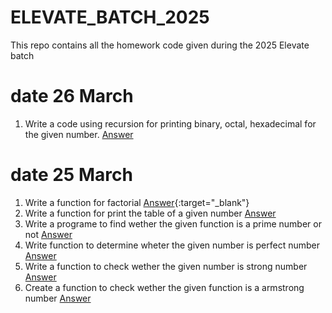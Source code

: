 # ELEVATE_BATCH_2025
This repo contains all the homework code given during the 2025 Elevate batch
# date 26 March
1. Write a code using recursion for printing binary, octal, hexadecimal for the given number.
[Answer](https://github.com/RajRipuBhanjanSharma-1477/ELEVATE_BATCH_2025/blob/main/C%20Code%20HW/26_1hw.c)
# date 25 March
1. Write a function for factorial
[Answer](./ELEVATE_BATCH_2025/blob/main/C%20Code%20HW/25_1hw.c){:target="_blank"}
2. Write a function for print the table of a given number
[Answer](https://github.com/RajRipuBhanjanSharma-1477/ELEVATE_BATCH_2025/blob/main/C%20Code%20HW/25_2hw.c)
3. Write a programe to find wether the given function is a prime number or not
[Answer](https://github.com/RajRipuBhanjanSharma-1477/ELEVATE_BATCH_2025/blob/main/C%20Code%20HW/25_3hw.c)
4. Write function to determine wheter the given number is perfect number
[Answer](https://github.com/RajRipuBhanjanSharma-1477/ELEVATE_BATCH_2025/blob/main/C%20Code%20HW/25_4hw.c)
5. Write a function to check wether the given number is strong number
[Answer](https://github.com/RajRipuBhanjanSharma-1477/ELEVATE_BATCH_2025/blob/main/C%20Code%20HW/25_5hw.c)
6. Create a function  to check wether the given function is a armstrong number
[Answer](https://github.com/RajRipuBhanjanSharma-1477/ELEVATE_BATCH_2025/blob/main/C%20Code%20HW/25_6hw.c)

